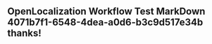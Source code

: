 <properties
ms.topic="hero-topic"
ms.test1="hero-topic"
ms.test2="test"/>

## OpenLocalization Workflow Test MarkDown 4071b7f1-6548-4dea-a0d6-b3c9d517e34b thanks!
